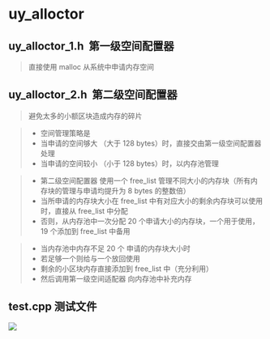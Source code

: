 # uy_alloctor

## uy_alloctor_1.h  第一级空间配置器
>直接使用 malloc 从系统中申请内存空间

## uy_alloctor_2.h  第二级空间配置器
>避免太多的小额区块造成内存的碎片

> * 空间管理策略是
> * 当申请的空间够大 （大于 128 bytes）时，直接交由第一级空间配置器处理
> * 当申请的空间较小 （小于 128 bytes）时，以内存池管理

> * 第二级空间配置器 使用一个 free_list 管理不同大小的内存块（所有内存块的管理与申请均提升为 8 bytes 的整数倍）
> * 当所申请的内存块大小在 free_list 中有对应大小的剩余内存块可以使用时，直接从 free_list 中分配
> * 否则，从内存池中一次分配 20 个申请大小的内存块，一个用于使用，19 个添加到 free_list 中备用

> * 当内存池中内存不足 20 个 申请的内存块大小时
> * 若足够一个则给与一个放回使用
> * 剩余的小区块内存直接添加到 free_list 中（充分利用）
> * 然后调用第一级空间适配器 向内存池中补充内存


## test.cpp 测试文件


![](https://raw.githubusercontent.com/bobbymly/uy_alloctor/master/pic/free_list.png )
